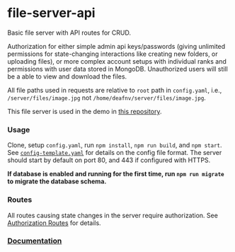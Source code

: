 # file-server-api

Basic file server with API routes for CRUD.

Authorization for either simple admin api keys/passwords (giving unlimited permissions for state-changing interactions like creating new folders, or uploading files), or more complex account setups with individual ranks and permissions with user data stored in MongoDB. Unauthorized users will still be a able to view and download the files.

All file paths used in requests are relative to `root` path in `config.yaml`, i.e., `/server/files/image.jpg` not `/home/deafnv/server/files/image.jpg`.

This file server is used in the demo in [this repository](https://github.com/deafnv/file-server-web).

### Usage

Clone, setup `config.yaml`, run `npm install`, `npm run build`, and `npm start`. See [`config-template.yaml`](https://deafnv.github.io/file-server-api/config) for details on the config file format. The server should start by default on port 80, and 443 if configured with HTTPS.

**If database is enabled and running for the first time, run `npm run migrate` to migrate the database schema.**

### Routes

All routes causing state changes in the server require authorization. See [Authorization Routes](https://deafnv.github.io/file-server-api/authorization) for details.

### [Documentation](https://deafnv.github.io/file-server-api)